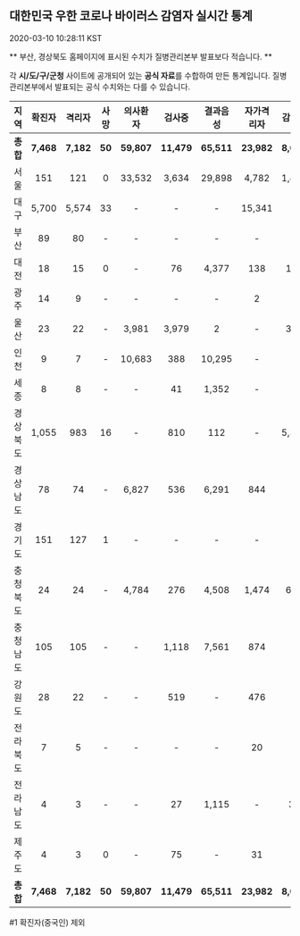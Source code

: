
## 대한민국 우한 코로나 바이러스 감염자 실시간 통계
2020-03-10 10:28:11 KST

** 부산, 경상북도 홈페이지에 표시된 수치가 질병관리본부 발표보다 적습니다. **

각 **시/도/구/군청** 사이트에 공개되어 있는 **공식 자료**를 수합하여 만든 통계입니다.
질병관리본부에서 발표되는 공식 수치와는 다를 수 있습니다.


|  지역  | 확진자 |  격리자  |  사망  |  의사환자  |  검사중  |  결과음성  |  자가격리자  |  감시중  |  감시해제  |  퇴원  |
|:------:|:------:|:--------:|:--------:|:----------:|:--------:|:----------------:|:------------:|:--------:|:----------:|:--:|
|**총합**|**7,468**|**7,182**|**50**|**59,807**|**11,479**|**65,511**|**23,982**|**8,059**|**8,493**|**234**|
|서울|151|121|0|33,532|3,634|29,898|4,782|1,460|3,322|30|
|대구|5,700|5,574|33|-|-|-|15,341|-|-|93|
|부산|89|80|-|-|-|-|-|-|-|9|
|대전|18|15|0|-|76|4,377|138|138|227|3|
|광주|14|9|-|-|-|-|2|-|-|3|
|울산|23|22|-|3,981|3,979|2|-|352|208|1|
|인천|9|7|-|10,683|388|10,295|-|-|-|2|
|세종|8|8|-|-|41|1,352|-|-|-|-|
|경상북도|1,055|983|16|-|810|112|-|5,388|3,778|56|
|경상남도|78|74|-|6,827|536|6,291|844|-|-|4|
|경기도|151|127|1|-|-|-|-|-|-|23|
|충청북도|24|24|-|4,784|276|4,508|1,474|685|789|-|
|충청남도|105|105|-|-|1,118|7,561|874|-|-|-|
|강원도|28|22|-|-|519|-|476|-|-|6|
|전라북도|7|5|-|-|-|-|20|-|-|2|
|전라남도|4|3|-|-|27|1,115|-|36|169|1|
|제주도|4|3|0|-|75|-|31|-|-|1|
|**총합**|**7,468**|**7,182**|**50**|**59,807**|**11,479**|**65,511**|**23,982**|**8,059**|**8,493**|**234**|


#1 확진자(중국인) 제외
    